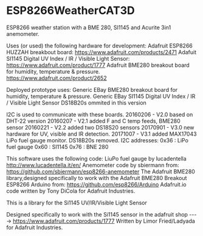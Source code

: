 # ESP8266WeatherCAT3D
ESP8266 weather station with a BME 280, SI1145 and Acurite 3in1 anemometer.

Uses (or used) the following hardware for development:
  Adafruit ESP8266 HUZZAH breakbout board: https://www.adafruit.com/products/2471
  Adafuit SI1145 Digital UV Index / IR / Visible Light Sensor: https://www.adafruit.com/product/1777
  Adafruit BME280 breakout board for humidity, temperature & pressure. https://www.adafruit.com/product/2652
  
Deployed prototype uses:
  Generic EBay BME280 breakout board for humidity, temperature & pressure.
  Generic EBay SI1145 Digital UV Index / IR / Visible Light Sensor
  DS18B20s ommited in this version
  
 I2C is used to communicate with these boards.
 20160206 - V2.0 based on DHT-22 version
                      20160207 - V2.1 added F and C temp feeds, BME280 sensor
                      20160221 - V2.2 added two DS18S20 sensors
                      20170901 - V3.0 new hardware for UV, visible and IR detection.
                      20171007 - V3.1 added MAX17043 LiPo fuel gauge monitor. DS18B20s removed.
  I2C addresses:
  0x36 : LiPo fuel gauge 
  0x60 : SI1145 
  0x76 :  BNE 280
                 
 This software uses the following code:
 LiuPo fuel gauge by lucadentella http://www.lucadentella.it/en/
 Anemometer code by sbiermann from: https://github.com/sbiermann/esp8266-anemometer
 The Adafruit BME280 library,designed specifically to work with the Adafruit BME280 Breakout
 ESP8266 Arduino from: https://github.com/esp8266/Arduino
 Adafruit.io code written by Tony DiCola for Adafruit Industries.
 
 This is a library for the Si1145 UV/IR/Visible Light Sensor

 Designed specifically to work with the Si1145 sensor in the
 adafruit shop
 ----> https://www.adafruit.com/products/1777
 Written by Limor Fried/Ladyada for Adafruit Industries. 
